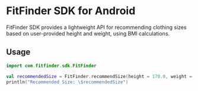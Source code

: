 # FitFinder SDK for Android

FitFinder SDK provides a lightweight API for recommending clothing sizes based on user-provided height and weight, using BMI calculations.

## Usage

```kotlin
import com.fitfinder.sdk.FitFinder

val recommendedSize = FitFinder.recommendSize(height = 170.0, weight = 70.0)
println("Recommended Size: \$recommendedSize")

